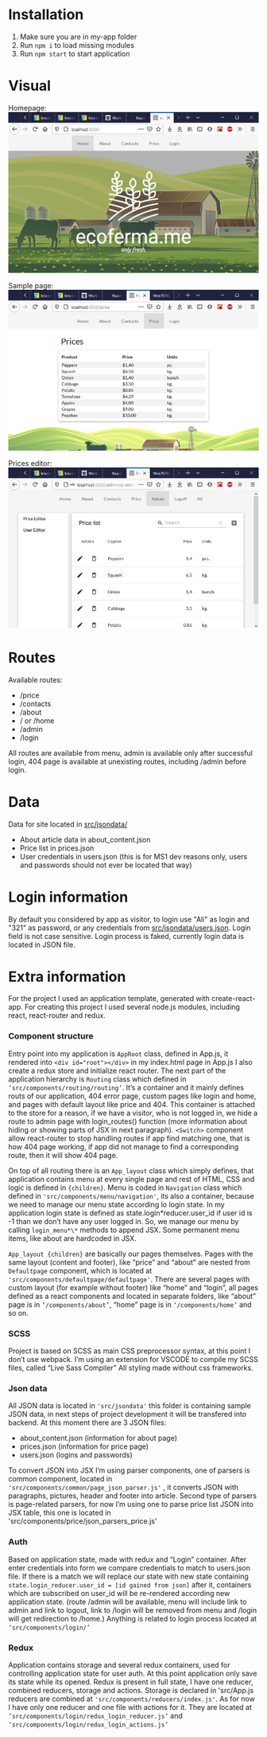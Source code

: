 # Installation

1. Make sure you are in my-app folder
2. Run `npm i` to load missing modules
3. Run `npm start` to start application

# Visual

Homepage:
![Homepage](/img/home.png 'home page')

Sample page:
![Samplepage](/img/page.png 'home page')

Prices editor:
![Priceseditor](/img/pleditor.png 'home page')

# Routes

Available routes:

- /price
- /contacts
- /about
- / or /home
- /admin
- /login

All routes are available from menu, admin is available only after successful login, 404 page is available at unexisting routes, including /admin before login.

# Data

Data for site located in [src/jsondata/](src/jsondata/)

- About article data in about_content.json
- Price list in prices.json
- User credentials in users.json (this is for MS1 dev reasons only, users and passwords should not ever be located that way)

# Login information

By default you considered by app as visitor, to login use "Ali" as login and "321" as password, or any credentials from [src/jsondata/users.json](src/jsondata/users.json). Login field is not case sensitive. Login process is faked, currently login data is located in JSON file.

# Extra information

For the project I used an application template, generated with create-react-app. For creating this project I used several node.js modules, including react, react-router and redux.

### Component structure

Entry point into my application is `AppRoot` class, defined in App.js, it rendered into `<div id="root"></div>` in my index.html page in App.js I also create a redux store and initialize react router.
The next part of the application hierarchy is `Routing` class which defined in `‘src/components/routing/routing’`. It’s a container and it mainly defines routs of our application, 404 error page, custom pages like login and home, and pages with default layout like price and 404. This container is attached to the store for a reason, if we have a visitor, who is not logged in, we hide a route to admin page with login_routes() function (more information about hiding or showing parts of JSX in next paragraph). `<Switch>` component allow react-router to stop handling routes if app find matching one, that is how 404 page working, if app did not manage to find a corresponding route, then it will show 404 page.

On top of all routing there is an `App_layout` class which simply defines, that application contains menu at every single page and rest of HTML, CSS and logic is defined in `{children}`. Menu is coded in `Navigation` class which defined in `'src/components/menu/navigation'`, its also a container, because we need to manage our menu state according lo login state. In my application login state is defined as state.login*reducer.user_id if user id is -1 than we don’t have any user logged in. So, we manage our menu by calling ```login_menu*\*``` methods to append JSX. Some permanent menu items, like about are hardcoded in JSX.

`App_layout {children}` are basically our pages themselves. Pages with the same layout (content and footer), like “price” and “about” are nested from `Defaultpage` component, which is located at `'src/components/defaultpage/defaultpage'`. There are several pages with custom layout (for example without footer) like “home” and “login”, all pages defined as a react components and located in separate folders, like “about” page is in `‘/components/about’`, “home” page is in `‘/components/home’` and so on.

### SCSS

Project is based on SCSS as main CSS preprocessor syntax, at this point I don’t use webpack. I’m using an extension for VSCODE to compile my SCSS files, called “Live Sass Compiler” All styling made without css frameworks.

### Json data

All JSON data is located in `'src/jsondata'` this folder is containing sample JSON data, in next steps of project development it will be transfered into backend. At this moment there are 3 JSON files:

- about_content.json (information for about page)
- prices.json (information for price page)
- users.json (logins and passwords)

To convert JSON into JSX I’m using parser components, one of parsers is common component, located in `'src/components/common/page_json_parser.js'`
, it converts JSON with paragraphs, pictures, header and footer into article. Second type of parsers is page-related parsers, for now I’m using one to parse price list JSON into JSX table, this one is located in 'src/components/price/json_parsers_price.js'

### Auth

Based on application state, made with redux and “Login” container. After enter credentials into form we compare credentials to match to users.json file. If there is a match we will replace our state with new state containing `state.login_reducer.user_id = [id gained from json]` after it, containers which are subscribed on user_id will be re-rendered according new application state. (route /admin will be available, menu will include link to admin and link to logout, link to /login will be removed from menu and /login will get redirection to /home.) Anything is related to login process located at `‘src/components/login/’`

### Redux

Application contains storage and several redux containers, used for controlling application state for user auth. At this point application only save its state while its opened. Redux is present in full state, I have one reducer, combined reducers, storage and actions. Storage is declared in 'src/App.js reducers are combined at `'src/components/reducers/index.js'`. As for now I have only one reducer and one file with actions for it. They are located at `‘src/components/login/redux_login_reducer.js’` and `‘src/components/login/redux_login_actions.js’`
